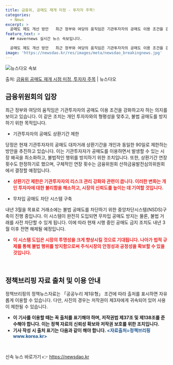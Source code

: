 ```yaml
---
title: 금융위, 공매도 재개 미정 - 투자자 주목!
categories:
  - News
excerpt: >
  공매도 제도 개선 방안   최근 정부와 여당의 움직임은 기관투자자의 공매도 이용 조건을 강화하고자 하는 의지…
feature_text: >
  ## navernews 실시간 뉴스 속보입니다.

  공매도 제도 개선 방안   최근 정부와 여당의 움직임은 기관투자자의 공매도 이용 조건을 강화하고자 하는 의지…
image: 'https://newsdao.kr/res/images/meta/newsdao_breakingnews.jpg'
---
```


![뉴스다오 속보](https://newsdao.kr/res/images/meta/newsdao_breakingnews.jpg)

<p>출처: <a href="https://newsdao.kr/4207" rel="dofollow">금융위 공매도 재개 시점 미정, 투자자 주목</a> | 뉴스다오</p>

<h2 data-ke-size="size26">금융위원회의 입장</h2>
<p data-ke-size="size16">최근 정부와 여당의 움직임은 기관투자자의 공매도 이용 조건을 강화하고자 하는 의지를 보이고 있습니다. 이 같은 조치는 개인 투자자와의 형평성을 맞추고, 불법 공매도를 방지하기 위한 목적입니다.</p>
<ul>
<li>기관투자자의 공매도 상환기간 제한</li>
</ul>
<p data-ke-size="size16">당정은 현재 기관투자자의 공매도 대차거래 상환기간을 개인과 동일한 90일로 제한하는 방안을 추진하고 있습니다. 이는 기관투자자가 공매도를 이용하면서 발생할 수 있는 시장 왜곡을 최소화하고, 불법적인 행위를 방지하기 위한 조치입니다. 또한, 상환기간 연장 횟수도 한정하기로 했으며, 구체적인 연장 횟수는 금융위원회 산하금융발전심의위원회에서 결정할 예정입니다.</p>
<ul>
  <li><b><span style="color: #ee2323;">상환기간 제한은 기관투자자의 리스크 관리 강화와 관련이 큽니다. 이러한 변화는 개인 투자자에 대한 불리함을 해소하고, 시장의 신뢰도를 높이는 데 기여할 것입니다.</span></b></li>
</ul>
<ul>
<li>무차입 공매도 차단 시스템 구축</li>
</ul>
<p data-ke-size="size16">내년 3월을 목표로 거래소에는 불법 공매도를 차단하기 위한 중앙차단시스템(NSDS)구축이 진행 중입니다. 이 시스템이 완전히 도입되면 무차입 공매도 방지는 물론, 불법 거래를 사전 차단할 수 있게 됩니다. 이에 따라 현재 시행 중인 공매도 금지 조치도 내년 3월 이후 전면 해제될 예정입니다.</p>
<ul>
  <li><b><span style="color: #ee2323;">이 시스템 도입은 시장의 투명성을 크게 향상시킬 것으로 기대됩니다. 나아가 법적 규제를 통해 불법 행위를 방지함으로써 주식시장의 안정성과 공정성을 확보할 수 있을 것입니다.</span></b></li>
</ul>
<p data-ke-size="size16">&nbsp;</p>
<h2 data-ke-size="size26">정책브리핑 자료 출처 및 이용 안내</h2>
<p data-ke-size="size16">정책브리핑의 정책뉴스자료는 「공공누리 제1유형」 조건에 따라 출처를 표시하면 자유롭게 이용할 수 있습니다. 다만, 사진의 경우는 저작권이 제3자에게 귀속되어 있어 사용이 제한될 수 있습니다.</p>
<ul>
  <li><b>이 기사를 이용할 때는 꼭 출처를 표기해야 하며, 저작권법 제37조 및 제138조를 준수해야 합니다. 이는 정책 자료의 신뢰성 확보와 저작권 보호를 위한 조치입니다.</b></li>
  <li><b>기사 작성 시 출처 표기는 다음과 같이 해야 합니다. <span style="color: #1a5490;"><자료출처=정책브리핑 www.korea.kr></span></b>
</ul>
<p data-ke-size="size16">&nbsp;</p> 

신속 뉴스 바로가기 👉 <a href="https://newsdao.kr" rel="dofollow">https://newsdao.kr</a>


